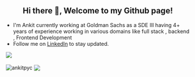 <h2 align="center">Hi there 👋, Welcome to my Github page!</h2>
<ul>
  <li>I'm Ankit currently working at Goldman Sachs as a SDE III having 4+ years of experience working in various domains like full stack , backend , Frontend Development </li>
  <li>Follow me on <a href="https://www.linkedin.com/in/ankit-mishra-8a8350a0/">LinkedIn</a> to stay updated.</li>
</ul>

&nbsp;![](https://komarev.com/ghpvc/?username=ankitpyc&color=brightgreen)
<p>&nbsp;<img align="center" src="https://github-readme-stats.vercel.app/api?username=ankitpyc&show_icons=true&locale=en" alt="ankitpyc" />
<img align="center" src="https://github-readme-stats.vercel.app/api/top-langs/?username=ankitpyc&layout=compact&hide_border=true&&langs_count=10&show_icons=true&theme=transparent" />
</p>
